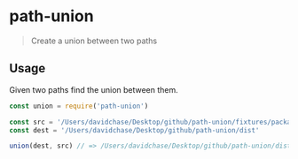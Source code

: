 # path-union
> Create a union between two paths


## Usage
Given two paths find the union between them.



```js
const union = require('path-union')

const src = '/Users/davidchase/Desktop/github/path-union/fixtures/packages'
const dest = '/Users/davidchase/Desktop/github/path-union/dist'

union(dest, src) // => /Users/davidchase/Desktop/github/path-union/dist/fixtures/packages
```
